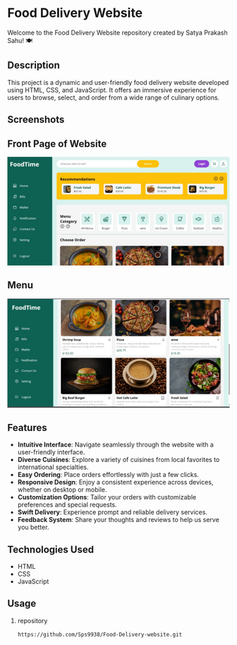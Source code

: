 # Food Delivery Website

Welcome to the Food Delivery Website repository created by Satya Prakash Sahu! 🍽️

## Description

This project is a dynamic and user-friendly food delivery website developed using HTML, CSS, and JavaScript. It offers an immersive experience for users to browse, select, and order from a wide range of culinary options.

## Screenshots
## Front Page of Website
![image](https://github.com/Sps9938/Food-Delivery-website/blob/main/sample/home.jpg)

## Menu
![image](https://github.com/Sps9938/Food-Delivery-website/blob/main/sample/menu_select.jpg)


## Features

- **Intuitive Interface**: Navigate seamlessly through the website with a user-friendly interface.
- **Diverse Cuisines**: Explore a variety of cuisines from local favorites to international specialties.
- **Easy Ordering**: Place orders effortlessly with just a few clicks.
- **Responsive Design**: Enjoy a consistent experience across devices, whether on desktop or mobile.
- **Customization Options**: Tailor your orders with customizable preferences and special requests.
- **Swift Delivery**: Experience prompt and reliable delivery services.
- **Feedback System**: Share your thoughts and reviews to help us serve you better.

## Technologies Used

- HTML
- CSS
- JavaScript

## Usage

1. repository
   ```bash
   https://github.com/Sps9938/Food-Delivery-website.git
   
   ```
